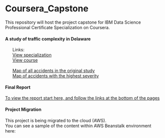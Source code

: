 # Coursera_Capstone
This repository will host the project capstone for IBM Data Science Professional Certificate Specialization on Coursera.

#### A study of traffic complexity in Delaware

<ol>
Links: <br>
<a href='https://www.coursera.org/professional-certificates/ibm-data-science'>View specialization</a><br>
<a href='https://www.coursera.org/learn/applied-data-science-capstone'>View course</a><br>
<a href='https://www.kaggle.com/sobhanmoosavi/us-accidents">View dataset on Kaggle.com'</a><br>
<a href='https://www.stainlessray.com/map_DE_all_accidents.html'>Map of all accidents in the original study</a><br>
<a href='https://www.stainlessray.com/map_DE_highest_severity.html'>Map of accidents with the highest severity</a><br>

</ol>

####  Final Report

  <a href='https://github.com/stainlessray/Coursera_Capstone/blob/main/report/INTRODUCTION.md'>To view the report start here, and follow the links at the bottom of the pages</a>
  
  
#### Project Migration
This project is being migrated to the cloud (AWS). <br>
You can see a sample of the content within AWS Beanstalk environment here:<br>
<a href='https://www.raycool.dev/de-traffic/data'></a><br>




  

  
